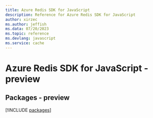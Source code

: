 ```yaml
---
title: Azure Redis SDK for JavaScript
description: Reference for Azure Redis SDK for JavaScript
author: xirzec
ms.author: jeffish
ms.data: 07/20/2023
ms.topic: reference
ms.devlang: javascript
ms.service: cache
---
```

# Azure Redis SDK for JavaScript - preview
## Packages - preview
[!INCLUDE [packages](redis-index.md)]